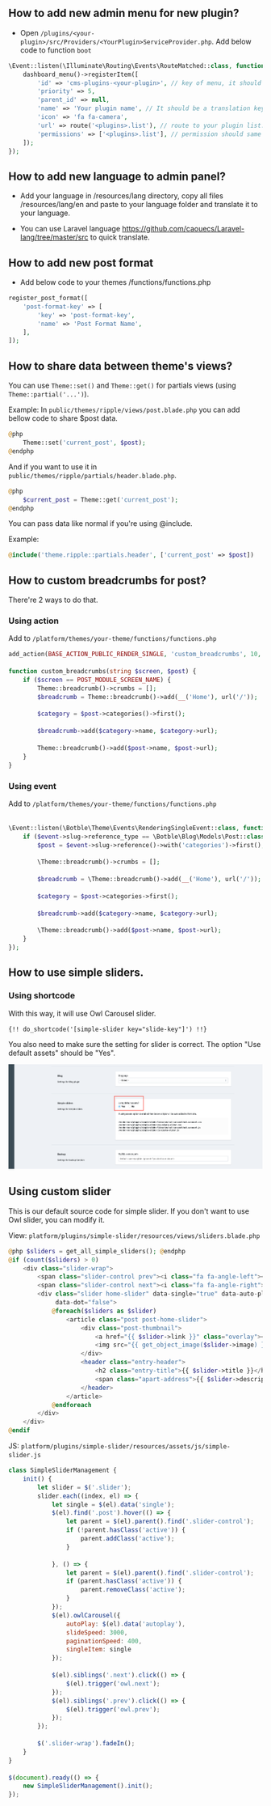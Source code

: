 ## How to add new admin menu for new plugin?

- Open `/plugins/<your-plugin>/src/Providers/<YourPlugin>ServiceProvider.php`. Add below code to function `boot`

```php
\Event::listen(\Illuminate\Routing\Events\RouteMatched::class, function () {
    dashboard_menu()->registerItem([
        'id' => 'cms-plugins-<your-plugin>', // key of menu, it should unique
        'priority' => 5,
        'parent_id' => null,
        'name' => 'Your plugin name', // It should be a translation key. Ex: plugins/test::test.name
        'icon' => 'fa fa-camera',
        'url' => route('<plugins>.list'), // route to your plugin list.
        'permissions' => ['<plugins>.list'], // permission should same with route name, you can see that flag in Plugin.php
    ]);
});
```

## How to add new language to admin panel?

- Add your language in /resources/lang directory, copy all files /resources/lang/en and paste to your language folder and translate it to your language.

- You can use Laravel language https://github.com/caouecs/Laravel-lang/tree/master/src to quick translate.

## How to add new post format

- Add below code to your themes /functions/functions.php

```php
register_post_format([
    'post-format-key' => [
        'key' => 'post-format-key',
        'name' => 'Post Format Name',
    ],
]);
```

## How to share data between theme's views?

You can use `Theme::set()` and `Theme::get()` for partials views (using `Theme::partial('...')`).

Example:
In `public/themes/ripple/views/post.blade.php` you can add bellow code to share $post data.

```php
@php
    Theme::set('current_post', $post);
@endphp
```

And if you want to use it in `public/themes/ripple/partials/header.blade.php`.

```php
@php
    $current_post = Theme::get('current_post');
@endphp
```

You can pass data like normal if you're using @include.

Example:

```php
@include('theme.ripple::partials.header', ['current_post' => $post])
```

## How to custom breadcrumbs for post?

There're 2 ways to do that.

### Using action

Add to `/platform/themes/your-theme/functions/functions.php`

```php
add_action(BASE_ACTION_PUBLIC_RENDER_SINGLE, 'custom_breadcrumbs', 10, 2);

function custom_breadcrumbs(string $screen, $post) {
    if ($screen == POST_MODULE_SCREEN_NAME) {
        Theme::breadcrumb()->crumbs = [];
        $breadcrumb = Theme::breadcrumb()->add(__('Home'), url('/'));

        $category = $post->categories()->first();

        $breadcrumb->add($category->name, $category->url);

        Theme::breadcrumb()->add($post->name, $post->url);
    }
}
```

### Using event

Add to `/platform/themes/your-theme/functions/functions.php`

```php

\Event::listen(\Botble\Theme\Events\RenderingSingleEvent::class, function (\Botble\Theme\Events\RenderingSingleEvent $event) {
    if ($event->slug->reference_type == \Botble\Blog\Models\Post::class) {
        $post = $event->slug->reference()->with('categories')->first();

        \Theme::breadcrumb()->crumbs = [];

        $breadcrumb = \Theme::breadcrumb()->add(__('Home'), url('/'));

        $category = $post->categories->first();

        $breadcrumb->add($category->name, $category->url);

        \Theme::breadcrumb()->add($post->name, $post->url);
    }
});
```

## How to use simple sliders.

### Using shortcode

With this way, it will use Owl Carousel slider.

```
{!! do_shortcode('[simple-slider key="slide-key"]') !!}
```

You also need to make sure the setting for slider is correct. The option "Use default assets" should be "Yes".

![Simple Slider](./images/simple-slider.png)

## Using custom slider

This is our default source code for simple slider. If you don't want to use Owl slider, you can modify it.

View: `platform/plugins/simple-slider/resources/views/sliders.blade.php`

```php
@php $sliders = get_all_simple_sliders(); @endphp
@if (count($sliders) > 0)
    <div class="slider-wrap">
        <span class="slider-control prev"><i class="fa fa-angle-left"></i></span>
        <span class="slider-control next"><i class="fa fa-angle-right"></i></span>
        <div class="slider home-slider" data-single="true" data-auto-play="true" data-navigation="false"
             data-dot="false">
            @foreach($sliders as $slider)
                <article class="post post-home-slider">
                    <div class="post-thumbnail">
                        <a href="{{ $slider->link }}" class="overlay"></a>
                        <img src="{{ get_object_image($slider->image) }}" alt="{{ $slider->title }}">
                    </div>
                    <header class="entry-header">
                        <h2 class="entry-title">{{ $slider->title }}</h2>
                        <span class="apart-address">{{ $slider->description }}</span>
                    </header>
                </article>
            @endforeach
        </div>
    </div>
@endif
```

JS: `platform/plugins/simple-slider/resources/assets/js/simple-slider.js`

```js
class SimpleSliderManagement {
    init() {
        let slider = $('.slider');
        slider.each((index, el) => {
            let single = $(el).data('single');
            $(el).find('.post').hover(() => {
                let parent = $(el).parent().find('.slider-control');
                if (!parent.hasClass('active')) {
                    parent.addClass('active');
                }

            }, () => {
                let parent = $(el).parent().find('.slider-control');
                if (parent.hasClass('active')) {
                    parent.removeClass('active');
                }
            });
            $(el).owlCarousel({
                autoPlay: $(el).data('autoplay'),
                slideSpeed: 3000,
                paginationSpeed: 400,
                singleItem: single
            });

            $(el).siblings('.next').click(() => {
                $(el).trigger('owl.next');
            });
            $(el).siblings('.prev').click(() => {
                $(el).trigger('owl.prev');
            });
        });

        $('.slider-wrap').fadeIn();
    }
}

$(document).ready(() => {
    new SimpleSliderManagement().init();
});
```

